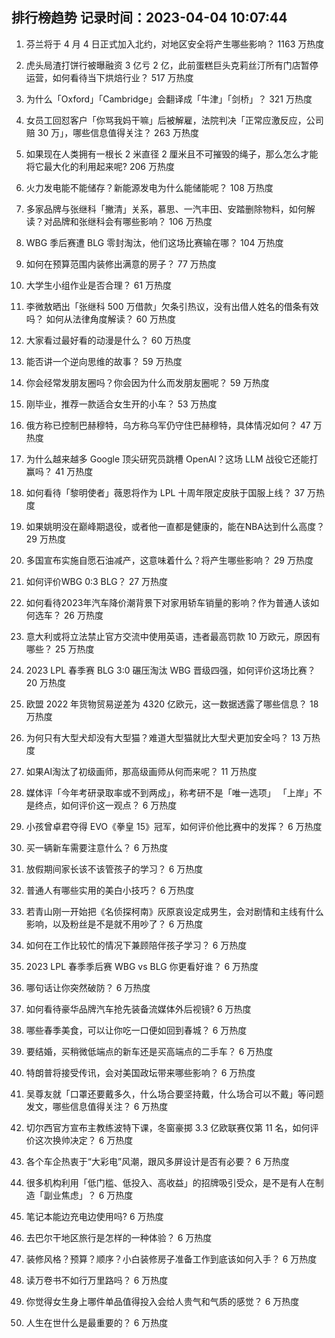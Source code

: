
## 排行榜趋势 记录时间：2023-04-04 10:07:44
  
  1. 芬兰将于 4 月 4 日正式加入北约，对地区安全将产生哪些影响？ 1163 万热度
    
  2. 虎头局渣打饼行被曝融资 3 亿亏 2 亿，此前蛋糕巨头克莉丝汀所有门店暂停运营，如何看待当下烘焙行业？ 517 万热度
    
  3. 为什么「Oxford」「Cambridge」会翻译成「牛津」「剑桥」？ 321 万热度
    
  4. 女员工回怼客户「你骂我妈干嘛」后被解雇，法院判决「正常应激反应，公司赔 30 万」，哪些信息值得关注？ 263 万热度
    
  5. 如果现在人类拥有一根长 2 米直径 2 厘米且不可摧毁的绳子，那么怎么才能将它最大化的利用起来呢? 206 万热度
    
  6. 火力发电能不能储存？新能源发电为什么能储能呢？ 108 万热度
    
  7. 多家品牌与张继科「撇清」关系，慕思、一汽丰田、安踏删除物料，如何解读？对品牌和张继科会有哪些影响？ 106 万热度
    
  8. WBG 季后赛遭 BLG 零封淘汰，他们这场比赛输在哪？ 104 万热度
    
  9. 如何在预算范围内装修出满意的房子？ 77 万热度
    
  10. 大学生小组作业是否合理？ 61 万热度
    
  11. 李微敖晒出「张继科 500 万借款」欠条引热议，没有出借人姓名的借条有效吗？ 如何从法律角度解读？ 60 万热度
    
  12. 大家看过最好看的动漫是什么？ 60 万热度
    
  13. 能否讲一个逆向思维的故事？ 59 万热度
    
  14. 你会经常发朋友圈吗？你会因为什么而发朋友圈呢？ 59 万热度
    
  15. 刚毕业，推荐一款适合女生开的小车？ 53 万热度
    
  16. 俄方称已控制巴赫穆特，乌方称乌军仍守住巴赫穆特，具体情况如何？ 47 万热度
    
  17. 为什么越来越多 Google 顶尖研究员跳槽  OpenAI？这场 LLM 战役它还能打赢吗？ 41 万热度
    
  18. 如何看待「黎明使者」薇恩将作为 LPL 十周年限定皮肤于国服上线？ 37 万热度
    
  19. 如果姚明没在巅峰期退役，或者他一直都是健康的，能在NBA达到什么高度？ 29 万热度
    
  20. 多国宣布实施自愿石油减产，这意味着什么？将产生哪些影响？ 29 万热度
    
  21. 如何评价WBG 0:3 BLG？ 27 万热度
    
  22. 如何看待2023年汽车降价潮背景下对家用轿车销量的影响？作为普通人该如何选车？ 26 万热度
    
  23. 意大利或将立法禁止官方交流中使用英语，违者最高罚款 10 万欧元，原因有哪些？ 25 万热度
    
  24. 2023 LPL 春季赛 BLG 3:0 碾压淘汰 WBG 晋级四强，如何评价这场比赛？ 20 万热度
    
  25. 欧盟 2022 年货物贸易逆差为 4320 亿欧元，这一数据透露了哪些信息？ 18 万热度
    
  26. 为何只有大型犬却没有大型猫？难道大型猫就比大型犬更加安全吗？ 13 万热度
    
  27. 如果AI淘汰了初级画师，那高级画师从何而来呢？ 11 万热度
    
  28. 媒体评「今年考研录取率或不到两成」，称考研不是「唯一选项」 「上岸」不是终点，如何评价这一观点？ 6 万热度
    
  29. 小孩曾卓君夺得 EVO《拳皇 15》冠军，如何评价他比赛中的发挥？ 6 万热度
    
  30. 买一辆新车需要注意什么？ 6 万热度
    
  31. 放假期间家长该不该管孩子的学习？ 6 万热度
    
  32. 普通人有哪些实用的美白小技巧？ 6 万热度
    
  33. 若青山刚一开始把《名侦探柯南》灰原哀设定成男生，会对剧情和主线有什么影响，以及粉丝是不是就不用吵了？ 6 万热度
    
  34. 如何在工作比较忙的情况下兼顾陪伴孩子学习？ 6 万热度
    
  35. 2023 LPL 春季季后赛 WBG vs BLG 你更看好谁？ 6 万热度
    
  36. 哪句话让你突然破防？ 6 万热度
    
  37. 如何看待豪华品牌汽车抢先装备流媒体外后视镜? 6 万热度
    
  38. 哪些春季美食，可以让你吃一口便如回到春城？ 6 万热度
    
  39. 要结婚，买稍微低端点的新车还是买高端点的二手车？ 6 万热度
    
  40. 特朗普将接受传讯，会对美国政坛带来哪些影响？ 6 万热度
    
  41. 吴尊友就「口罩还要戴多久，什么场合要坚持戴，什么场合可以不戴」等问题发文，哪些信息值得关注？ 6 万热度
    
  42. 切尔西官方宣布主教练波特下课，冬窗豪掷 3.3 亿欧联赛仅第 11 名，如何评价这次换帅决定？ 6 万热度
    
  43. 各个车企热衷于“大彩电”风潮，跟风多屏设计是否有必要？ 6 万热度
    
  44. 很多机构利用「低门槛、低投入、高收益」的招牌吸引受众，是不是有人在制造「副业焦虑」？ 6 万热度
    
  45. 笔记本能边充电边使用吗? 6 万热度
    
  46. 去巴尔干地区旅行是怎样的一种体验？ 6 万热度
    
  47. 装修风格？预算？顺序？小白装修房子准备工作到底该如何入手？ 6 万热度
    
  48. 读万卷书不如行万里路吗？ 6 万热度
    
  49. 你觉得女生身上哪件单品值得投入会给人贵气和气质的感觉？ 6 万热度
    
  50. 人生在世什么是最重要的？ 6 万热度
    
